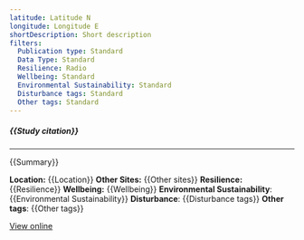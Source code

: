 ```yaml
---
latitude: Latitude N
longitude: Longitude E
shortDescription: Short description
filters:
  Publication type: Standard
  Data Type: Standard
  Resilience: Radio
  Wellbeing: Standard
  Environmental Sustainability: Standard
  Disturbance tags: Standard
  Other tags: Standard
---
```


##### {{Study citation}}

---

{{Summary}}

 **Location:** {{Location}}
 **Other Sites:** {{Other sites}}
 **Resilience:** {{Resilience}}
 **Wellbeing:** {{Wellbeing}}
 **Environmental Sustainability**: {{Environmental Sustainability}}
 **Disturbance**: {{Disturbance tags}}
 **Other tags**: {{Other tags}}

[View online]({{Hyperlink}})

